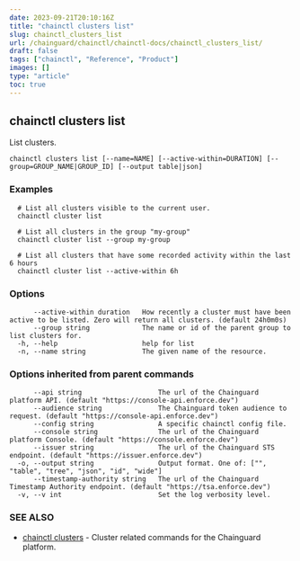 ```yaml
---
date: 2023-09-21T20:10:16Z
title: "chainctl clusters list"
slug: chainctl_clusters_list
url: /chainguard/chainctl/chainctl-docs/chainctl_clusters_list/
draft: false
tags: ["chainctl", "Reference", "Product"]
images: []
type: "article"
toc: true
---
```

## chainctl clusters list

List clusters.

```
chainctl clusters list [--name=NAME] [--active-within=DURATION] [--group=GROUP_NAME|GROUP_ID] [--output table|json]
```

### Examples

```
  # List all clusters visible to the current user.
  chainctl cluster list
  
  # List all clusters in the group "my-group"
  chainctl cluster list --group my-group
  
  # List all clusters that have some recorded activity within the last 6 hours
  chainctl cluster list --active-within 6h
```

### Options

```
      --active-within duration   How recently a cluster must have been active to be listed. Zero will return all clusters. (default 24h0m0s)
      --group string             The name or id of the parent group to list clusters for.
  -h, --help                     help for list
  -n, --name string              The given name of the resource.
```

### Options inherited from parent commands

```
      --api string                   The url of the Chainguard platform API. (default "https://console-api.enforce.dev")
      --audience string              The Chainguard token audience to request. (default "https://console-api.enforce.dev")
      --config string                A specific chainctl config file.
      --console string               The url of the Chainguard platform Console. (default "https://console.enforce.dev")
      --issuer string                The url of the Chainguard STS endpoint. (default "https://issuer.enforce.dev")
  -o, --output string                Output format. One of: ["", "table", "tree", "json", "id", "wide"]
      --timestamp-authority string   The url of the Chainguard Timestamp Authority endpoint. (default "https://tsa.enforce.dev")
  -v, --v int                        Set the log verbosity level.
```

### SEE ALSO

* [chainctl clusters](/chainguard/chainctl/chainctl-docs/chainctl_clusters/)	 - Cluster related commands for the Chainguard platform.

